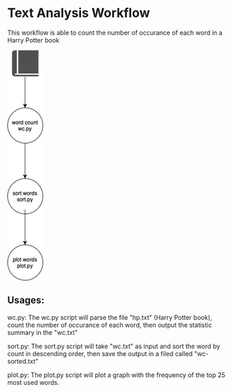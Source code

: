 # Text Analysis Workflow
This workflow is able to count the number of occurance of each word in a Harry Potter book

![workflowdiagrams](workflowdiagrams.jpg)

## Usages:

wc.py:
The wc.py script will parse the file "hp.txt" (Harry Potter book), count the number of occurance of each word, then output the statistic summary in the "wc.txt"

sort.py:
The sort.py script will take "wc.txt" as input and sort the word by count in descending order, then save the output in a filed called "wc-sorted.txt"

plot.py:
The plot.py script will plot a graph with the frequency of the top 25 most used words.



